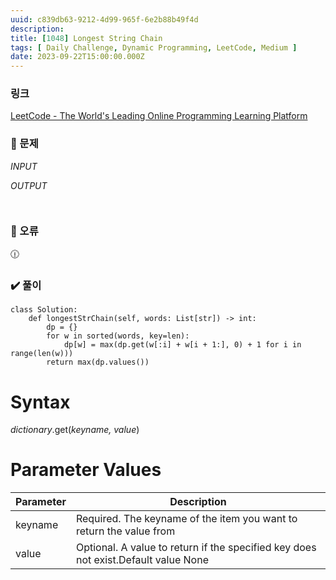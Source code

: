 ```yaml
---
uuid: c839db63-9212-4d99-965f-6e2b88b49f4d
description: 
title: [1048] Longest String Chain
tags: [ Daily Challenge, Dynamic Programming, LeetCode, Medium ]
date: 2023-09-22T15:00:00.000Z
---
```








### 링크

[LeetCode - The World's Leading Online Programming Learning Platform](https://leetcode.com/problems/longest-string-chain/)

### 📝 문제

*INPUT*

*OUTPUT*

```jsx

```

```jsx

```

### 🚨 오류

<aside>
🕧

</aside>

### ✔️ 풀이

```tsx
class Solution:
    def longestStrChain(self, words: List[str]) -> int:
        dp = {}
        for w in sorted(words, key=len):
            dp[w] = max(dp.get(w[:i] + w[i + 1:], 0) + 1 for i in range(len(w)))
        return max(dp.values())
```

# Syntax

*dictionary*.get(*keyname, value*)

# Parameter Values

| Parameter | Description |
| --- | --- |
| keyname | Required. The keyname of the item you want to return the value from |
| value | Optional. A value to return if the specified key does not exist.Default value None |